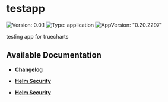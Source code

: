 # testapp

![Version: 0.0.1](https://img.shields.io/badge/Version-0.0.1-informational?style=flat-square) ![Type: application](https://img.shields.io/badge/Type-application-informational?style=flat-square) ![AppVersion: "0.20.2297"](https://img.shields.io/badge/AppVersion-"0.20.2297"-informational?style=flat-square)

testing app for truecharts

## Available Documentation

- [**Changelog**](CHANGELOG)

- [**Helm Security**](container-security)

- [**Helm Security**](helm-security)

